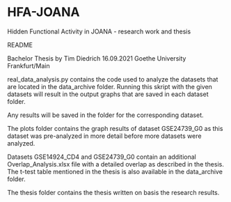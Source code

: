 # HFA-JOANA
Hidden Functional Activity in JOANA - research work and thesis


README

Bachelor Thesis by Tim Diedrich 
16.09.2021 Goethe University Frankfurt/Main


real_data_analysis.py contains the code used to analyze the datasets that are located in the data_archive folder.
Running this skript with the given datasets will result in the output graphs that are saved in each dataset folder.


Any results will be saved in the folder for the corresponding dataset.

The plots folder contains the graph results of dataset GSE24739_G0 as this dataset was pre-analyzed in more detail before more datasets were analyzed.

Datasets GSE14924_CD4 and GSE24739_G0 contain an additional Overlap_Analysis.xlsx file with a detailed overlap as described in the thesis.
The t-test table mentioned in the thesis is also available in the data_archive folder.

The thesis folder contains the thesis written on basis the research results.
